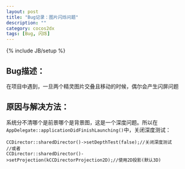 ```yaml
---
layout: post
title: "Bug记录：图片闪烁问题"
description: ""
category: cocos2dx
tags: [Bug, 闪烁]
---
```

{% include JB/setup %}


Bug描述：
------
在项目中遇到，一旦两个精灵图片交叠且移动的时候，偶尔会产生闪屏问题

原因与解决方法：
-----

系统分不清哪个是前景哪个是背景图，这是一个深度问题。所以在`AppDelegate::applicationDidFinishLaunching()`中，关闭深度测试：

    CCDirector::sharedDirector()->setDepthTest(false);//关闭深度测试
    //或者
    CCDirector::sharedDirector()->setProjection(kCCDirectorProjection2D);//使用2D投影(默认3D)
